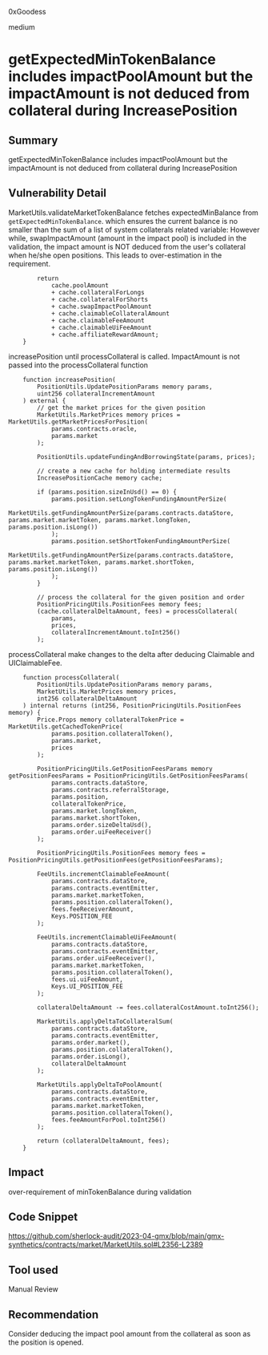 0xGoodess

medium

# getExpectedMinTokenBalance includes impactPoolAmount but the impactAmount is not deduced from collateral during IncreasePosition

## Summary
getExpectedMinTokenBalance includes impactPoolAmount but the impactAmount is not deduced from collateral during IncreasePosition

## Vulnerability Detail
MarketUtils.validateMarketTokenBalance fetches expectedMinBalance from `getExpectedMinTokenBalance`. which ensures the current balance is no smaller than the sum of a list of system collaterals related variable: However while, swapImpactAmount (amount in the impact pool) is included in the validation, the impact amount is NOT deduced from the user's collateral when he/she open positions. This leads to over-estimation in the requirement.

```solidity
        return
            cache.poolAmount
            + cache.collateralForLongs
            + cache.collateralForShorts
            + cache.swapImpactPoolAmount
            + cache.claimableCollateralAmount
            + cache.claimableFeeAmount
            + cache.claimableUiFeeAmount
            + cache.affiliateRewardAmount;
    }
```

increasePosition until processCollateral is called. ImpactAmount is not passed into the processCollateral function
```solidity
    function increasePosition(
        PositionUtils.UpdatePositionParams memory params,
        uint256 collateralIncrementAmount
    ) external {
        // get the market prices for the given position
        MarketUtils.MarketPrices memory prices = MarketUtils.getMarketPricesForPosition(
            params.contracts.oracle,
            params.market
        );

        PositionUtils.updateFundingAndBorrowingState(params, prices);

        // create a new cache for holding intermediate results
        IncreasePositionCache memory cache;

        if (params.position.sizeInUsd() == 0) {
            params.position.setLongTokenFundingAmountPerSize(
                MarketUtils.getFundingAmountPerSize(params.contracts.dataStore, params.market.marketToken, params.market.longToken, params.position.isLong())
            );
            params.position.setShortTokenFundingAmountPerSize(
                MarketUtils.getFundingAmountPerSize(params.contracts.dataStore, params.market.marketToken, params.market.shortToken, params.position.isLong())
            );
        }

        // process the collateral for the given position and order
        PositionPricingUtils.PositionFees memory fees;
        (cache.collateralDeltaAmount, fees) = processCollateral(
            params,
            prices,
            collateralIncrementAmount.toInt256()
        );
```

processCollateral make changes to the delta after deducing Claimable and UIClaimableFee.
```solidity
    function processCollateral(
        PositionUtils.UpdatePositionParams memory params,
        MarketUtils.MarketPrices memory prices,
        int256 collateralDeltaAmount
    ) internal returns (int256, PositionPricingUtils.PositionFees memory) {
        Price.Props memory collateralTokenPrice = MarketUtils.getCachedTokenPrice(
            params.position.collateralToken(),
            params.market,
            prices
        );

        PositionPricingUtils.GetPositionFeesParams memory getPositionFeesParams = PositionPricingUtils.GetPositionFeesParams(
            params.contracts.dataStore,
            params.contracts.referralStorage,
            params.position,
            collateralTokenPrice,
            params.market.longToken,
            params.market.shortToken,
            params.order.sizeDeltaUsd(),
            params.order.uiFeeReceiver()
        );

        PositionPricingUtils.PositionFees memory fees = PositionPricingUtils.getPositionFees(getPositionFeesParams);

        FeeUtils.incrementClaimableFeeAmount(
            params.contracts.dataStore,
            params.contracts.eventEmitter,
            params.market.marketToken,
            params.position.collateralToken(),
            fees.feeReceiverAmount,
            Keys.POSITION_FEE
        );

        FeeUtils.incrementClaimableUiFeeAmount(
            params.contracts.dataStore,
            params.contracts.eventEmitter,
            params.order.uiFeeReceiver(),
            params.market.marketToken,
            params.position.collateralToken(),
            fees.ui.uiFeeAmount,
            Keys.UI_POSITION_FEE
        );

        collateralDeltaAmount -= fees.collateralCostAmount.toInt256();

        MarketUtils.applyDeltaToCollateralSum(
            params.contracts.dataStore,
            params.contracts.eventEmitter,
            params.order.market(),
            params.position.collateralToken(),
            params.order.isLong(),
            collateralDeltaAmount
        );

        MarketUtils.applyDeltaToPoolAmount(
            params.contracts.dataStore,
            params.contracts.eventEmitter,
            params.market.marketToken,
            params.position.collateralToken(),
            fees.feeAmountForPool.toInt256()
        );

        return (collateralDeltaAmount, fees);
    }
```
## Impact
over-requirement of minTokenBalance during validation
## Code Snippet
https://github.com/sherlock-audit/2023-04-gmx/blob/main/gmx-synthetics/contracts/market/MarketUtils.sol#L2356-L2389
## Tool used

Manual Review

## Recommendation
Consider deducing the impact pool amount from the collateral as soon as the position is opened.